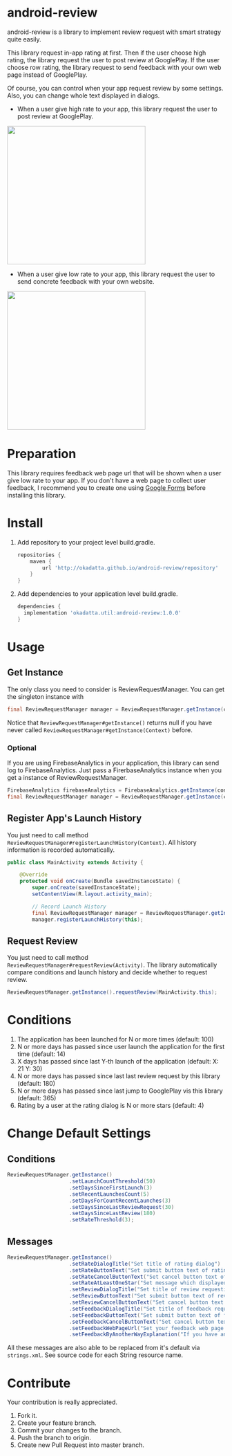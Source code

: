 # android-review

android-review is a library to implement review request with smart strategy quite easily.

This library request in-app rating at first. Then if the user choose high rating, the library request the user to post review at GooglePlay. If the user choose row rating, the library request to send feedback with your own web page instead of GooglePlay.

Of course, you can control when your app request review by some settings. Also, you can change whole text displayed in dialogs.

- When a user give high rate to your app, this library request the user to post review at GooglePlay.
<img src="https://okadatta.github.io/android-review/review.gif" width="320">

- When a user give low rate to your app, this library request the user to send concrete feedback with your own website.
<img src="https://okadatta.github.io/android-review/feedback.gif" width="320">

# Preparation

This library requires feedback web page url that will be shown when a user give low rate to your app.
If you don't have a web page to collect user feedback, I recommend you to create one using [Google Forms](https://docs.google.com/forms/) before installing this library.

# Install

1. Add repository to your project level build.gradle.

    ```groovy
    repositories {
        maven {
            url 'http://okadatta.github.io/android-review/repository'
        }
    }
    ```

2. Add dependencies to your application level build.gradle.

    ```groovy
    dependencies {
      implementation 'okadatta.util:android-review:1.0.0'
    }
    ```

# Usage

## Get Instance

The only class you need to consider is ReviewRequestManager. You can get the singleton instance with

```java
final ReviewRequestManager manager = ReviewRequestManager.getInstance(context);
```

Notice that ```ReviewRequestManager#getInstance()``` returns null if you have never called ```ReviewRequestManager#getInstance(Context)``` before.

### Optional

If you are using FirebaseAnalytics in your application, this library can send log to FirebaseAnalytics.
Just pass a FirerbaseAnalytics instance when you get a instance of ReviewRequestManager.

```java
FirebaseAnalytics firebaseAnalytics = FirebaseAnalytics.getInstance(context);
final ReviewRequestManager manager = ReviewRequestManager.getInstance(context, firebaseAnalytics);
```

## Register App's Launch History

You just need to call method ```ReviewRequestManager#registerLaunchHistory(Context)```. All history information is recorded automatically.

```java
public class MainActivity extends Activity {

    @Override
    protected void onCreate(Bundle savedInstanceState) {
        super.onCreate(savedInstanceState);
        setContentView(R.layout.activity_main);

        // Record Launch History
        final ReviewRequestManager manager = ReviewRequestManager.getInstance(this);
        manager.registerLaunchHistory(this);
```

## Request Review

You just need to call method ```ReviewRequestManager#requestReview(Activity)```. The library automatically compare conditions and launch history and decide whether to request review.

```java
ReviewRequestManager.getInstance().requestReview(MainActivity.this);
```

# Conditions

1. The application has been launched for N or more times (default: 100)
1. N or more days has passed since user launch the application for the first time (default: 14)
1. X days has passed since last Y-th launch of the application (default: X: 21 Y: 30)
1. N or more days has passed since last last review request by this library (default: 180)
1. N or more days has passed since last jump to GooglePlay vis this library (default: 365)
1. Rating by a user at the rating dialog is N or more stars (default: 4)

# Change Default Settings

## Conditions

```java
ReviewRequestManager.getInstance()
                    .setLaunchCountThreshold(50)
                    .setDaysSinceFirstLaunch(3)
                    .setRecentLaunchesCount(5)
                    .setDaysForCountRecentLaunches(3)
                    .setDaysSinceLastReviewRequest(30)
                    .setDaysSinceLastReview(180)
                    .setRateThreshold(3);
```

## Messages

```java
ReviewRequestManager.getInstance()
                    .setRateDialogTitle("Set title of rating dialog")
                    .setRateButtonText("Set submit button text of rating dialog")
                    .setRateCancelButtonText("Set cancel button text of rating dialog")
                    .setRateAtLeastOneStar("Set message which displayed when user press submit button without choosing any rate")
                    .setReviewDialogTitle("Set title of review requesting dialog")
                    .setReviewButtonText("Set submit button text of review requesting dialog")
                    .setReviewCancelButtonText("Set cancel button text of review requesting dialog")
                    .setFeedbackDialogTitle("Set title of feedback requesting dialog")
                    .setFeedbackButtonText("Set submit button text of feedback requesting dialog")
                    .setFeedbackCancelButtonText("Set cancel button text of feedback requesting dialog")
                    .setFeedbackWebPageUrl("Set your feedback web page url")
                    .setFeedbackByAnotherWayExplanation("If you have another way to access feedback url in your application, explain that here to notify user via Toast");
```

All these messages are also able to be replaced from it's default via ```strings.xml```.
See source code for each String resource name.

# Contribute

Your contribution is really appreciated.

1. Fork it.
1. Create your feature branch.
1. Commit your changes to the branch.
1. Push the branch to origin.
1. Create new Pull Request into master branch.
